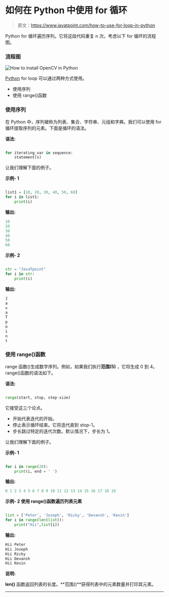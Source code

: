 # 如何在 Python 中使用 for 循环

> 原文：<https://www.javatpoint.com/how-to-use-for-loop-in-python>

Python for 循环遍历序列。它将这段代码重复 n 次。考虑以下 for 循环的流程图。

### 流程图

![How to install OpenCV in Python](img/c9c7868cbb99be1a01882250634bef15.png)

[Python](https://www.javatpoint.com/python-tutorial) for loop 可以通过两种方式使用。

*   使用序列
*   使用 range()函数

### 使用序列

在 Python 中，序列被称为列表、集合、字符串、元组和字典。我们可以使用 for 循环提取序列的元素。下面是循环的语法。

**语法:**

```py

for iterating_var in sequence:
    statement(s)

```

让我们理解下面的例子。

**示例- 1**

```py

list1 = [10, 20, 30, 40, 50, 60]
for i in list1:
    print(i)

```

**输出:**

```py
10
20
30
40
50
60

```

**示例- 2**

```py

str = "JavaTpoint"
for i in str:
    print(i)

```

**输出:**

```py
J
a
v
a
T
p
o
i
n
t

```

### 使用 range()函数

range 函数()生成数字序列。例如，如果我们执行**范围(5)** ，它将生成 0 到 4。range()函数的语法如下。

**语法:**

```py

range(start, stop, step-size)

```

它接受这三个论点。

*   开始代表迭代的开始。
*   停止表示循环结束。它将迭代直到 stop-1。
*   步长跳过特定的迭代次数。默认情况下，步长为 1。

让我们理解下面的例子。

**示例- 1**

```py

for i in range(20):
    print(i, end = ' ')

```

**输出:**

```py
0 1 2 3 4 5 6 7 8 9 10 11 12 13 14 15 16 17 18 19

```

**示例- 2 使用 range()函数遍历列表元素**

```py

list = ['Peter', 'Joseph', 'Ricky', 'Devansh', 'Kevin']  
for i in range(len(list)):  
    print("Hii",list[i])  

```

**输出:**

```py
Hii Peter
Hii Joseph
Hii Ricky
Hii Devansh
Hii Kevin

```

**说明:**

**len()** 函数返回列表的长度。**范围()**获得列表中的元素数量并打印其元素。

* * *